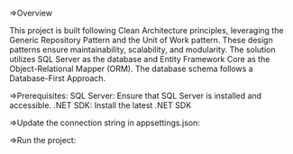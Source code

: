 =>Overview

This project is built following Clean Architecture principles, leveraging the Generic Repository Pattern and the Unit of Work pattern. These design patterns ensure maintainability, scalability, and modularity. The solution utilizes SQL Server as the database and Entity Framework Core as the Object-Relational Mapper (ORM). The database schema follows a Database-First Approach.

=>Prerequisites:
    SQL Server: Ensure that SQL Server is installed and accessible.
    .NET SDK: Install the latest .NET SDK

=>Update the connection string in appsettings.json:

=>Run the project:
